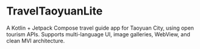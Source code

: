 # TravelTaoyuanLite

A Kotlin + Jetpack Compose travel guide app for Taoyuan City, using open tourism APIs. Supports multi-language UI, image galleries, WebView, and clean MVI architecture.
